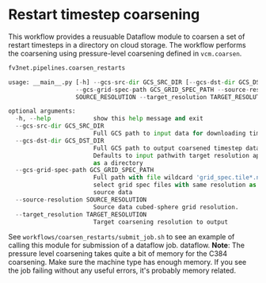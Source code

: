 Restart timestep coarsening
===========================

This workflow provides a reusuable Dataflow module to coarsen a set of restart
timesteps in a directory on cloud storage.  The workflow performs the coarsening
using pressure-level coarsening defined in `vcm.coarsen`.

```python
fv3net.pipelines.coarsen_restarts

usage: __main__.py [-h] --gcs-src-dir GCS_SRC_DIR [--gcs-dst-dir GCS_DST_DIR]
                   --gcs-grid-spec-path GCS_GRID_SPEC_PATH --source-resolution
                   SOURCE_RESOLUTION --target_resolution TARGET_RESOLUTION

optional arguments:
  -h, --help            show this help message and exit
  --gcs-src-dir GCS_SRC_DIR
                        Full GCS path to input data for downloading timesteps.
  --gcs-dst-dir GCS_DST_DIR
                        Full GCS path to output coarsened timestep data.
                        Defaults to input pathwith target resolution appended
                        as a directory
  --gcs-grid-spec-path GCS_GRID_SPEC_PATH
                        Full path with file wildcard 'grid_spec.tile*.nc' to
                        select grid spec files with same resolution as the
                        source data
  --source-resolution SOURCE_RESOLUTION
                        Source data cubed-sphere grid resolution.
  --target_resolution TARGET_RESOLUTION
                        Target coarsening resolution to output
```

See `workflows/coarsen_restarts/submit_job.sh` to see an example of calling this
module for submission of a dataflow job.
dataflow.  **Note**: The pressure level coarsening takes quite a bit of memory
for the C384 coarsening.  Make sure the machine type has enough memory.  If you
see the job failing without any useful errors, it's probably memory related.
